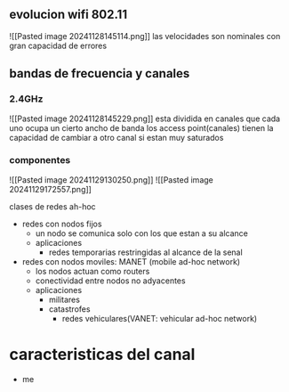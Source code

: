 ## evolucion wifi 802.11
![[Pasted image 20241128145114.png]]
las velocidades son nominales con gran capacidad de errores

## bandas de frecuencia y canales
### 2.4GHz
![[Pasted image 20241128145229.png]]
esta dividida en canales que cada uno ocupa un cierto ancho de banda
los access point(canales) tienen la capacidad de cambiar a otro canal si estan muy saturados


### componentes
![[Pasted image 20241129130250.png]]
![[Pasted image 20241129172557.png]]

clases de redes ah-hoc
- redes con nodos fijos
	- un nodo se comunica solo con los que estan a su alcance
	- aplicaciones
		- redes temporarias restringidas al alcance de la senal
- redes con nodos moviles: MANET (mobile ad-hoc network)
	- los nodos actuan como routers
	- conectividad entre nodos no adyacentes
	- aplicaciones
		- militares
		- catastrofes
			- redes vehiculares(VANET:  vehicular ad-hoc network)

# caracteristicas del canal
- me